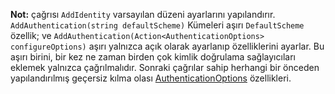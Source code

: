 **Not:** çağrısı `AddIdentity` varsayılan düzeni ayarlarını yapılandırır. `AddAuthentication(string defaultScheme)` Kümeleri aşırı `DefaultScheme` özellik; ve `AddAuthentication(Action<AuthenticationOptions> configureOptions)` aşırı yalnızca açık olarak ayarlanıp özelliklerini ayarlar. Bu aşırı birini, bir kez ne zaman birden çok kimlik doğrulama sağlayıcıları eklemek yalnızca çağrılmalıdır. Sonraki çağrılar sahip herhangi bir önceden yapılandırılmış geçersiz kılma olası [AuthenticationOptions](https://docs.microsoft.com/aspnet/core/api/microsoft.aspnetcore.builder.authenticationoptions) özellikleri.